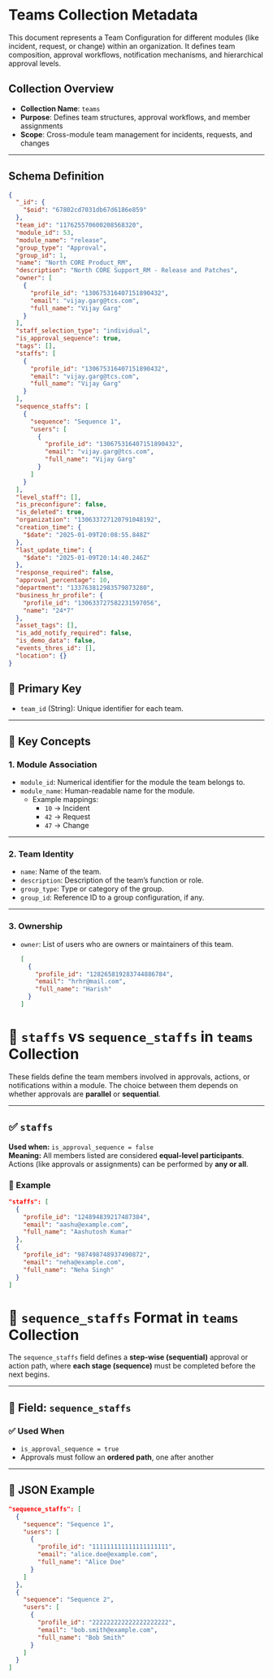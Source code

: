 # Teams Collection Metadata

This document represents a Team Configuration for different modules (like incident, request, or change) within an organization. It defines team composition, approval workflows, notification mechanisms, and hierarchical approval levels.

## Collection Overview

- **Collection Name**: `teams`
- **Purpose**: Defines team structures, approval workflows, and member assignments
- **Scope**: Cross-module team management for incidents, requests, and changes

---

## Schema Definition

```json
{
  "_id": {
    "$oid": "67802cd7031db67d6186e859"
  },
  "team_id": "117625570600208568320",
  "module_id": 53,
  "module_name": "release",
  "group_type": "Approval",
  "group_id": 1,
  "name": "North CORE Product_RM",
  "description": "North CORE Support_RM - Release and Patches",
  "owner": [
    {
      "profile_id": "130675316407151890432",
      "email": "vijay.garg@tcs.com",
      "full_name": "Vijay Garg"
    }
  ],
  "staff_selection_type": "individual",
  "is_approval_sequence": true,
  "tags": [],
  "staffs": [
    {
      "profile_id": "130675316407151890432",
      "email": "vijay.garg@tcs.com",
      "full_name": "Vijay Garg"
    }
  ],
  "sequence_staffs": [
    {
      "sequence": "Sequence 1",
      "users": [
        {
          "profile_id": "130675316407151890432",
          "email": "vijay.garg@tcs.com",
          "full_name": "Vijay Garg"
        }
      ]
    }
  ],
  "level_staff": [],
  "is_preconfigure": false,
  "is_deleted": true,
  "organization": "130633727120791048192",
  "creation_time": {
    "$date": "2025-01-09T20:08:55.848Z"
  },
  "last_update_time": {
    "$date": "2025-01-09T20:14:40.246Z"
  },
  "response_required": false,
  "approval_percentage": 10,
  "department": "133763812983579873280",
  "business_hr_profile": {
    "profile_id": "130633727582231597056",
    "name": "24*7"
  },
  "asset_tags": [],
  "is_add_notify_required": false,
  "is_demo_data": false,
  "events_thres_id": [],
  "location": {}
}
```

## 🔑 Primary Key

- `team_id` (String): Unique identifier for each team.

---

## 🧠 Key Concepts

### 1. **Module Association**

- `module_id`: Numerical identifier for the module the team belongs to.
- `module_name`: Human-readable name for the module.
  - Example mappings:
    - `10` → Incident
    - `42` → Request
    - `47` → Change

---

### 2. **Team Identity**

- `name`: Name of the team.
- `description`: Description of the team’s function or role.
- `group_type`: Type or category of the group.
- `group_id`: Reference ID to a group configuration, if any.

---

### 3. **Ownership**

- `owner`: List of users who are owners or maintainers of this team.
  ```json
  [
    {
      "profile_id": "128265819283744886784",
      "email": "hrhr@mail.com",
      "full_name": "Harish"
    }
  ]
  ```

# 👥 `staffs` vs `sequence_staffs` in `teams` Collection

These fields define the team members involved in approvals, actions, or notifications within a module. The choice between them depends on whether approvals are **parallel** or **sequential**.

---

## ✅ `staffs`

**Used when:** `is_approval_sequence = false`  
**Meaning:** All members listed are considered **equal-level participants**. Actions (like approvals or assignments) can be performed by **any or all**.

### 📌 Example

```json
"staffs": [
  {
    "profile_id": "124894839217487384",
    "email": "aashu@example.com",
    "full_name": "Aashutosh Kumar"
  },
  {
    "profile_id": "987498748937490872",
    "email": "neha@example.com",
    "full_name": "Neha Singh"
  }
]
```

# 🔁 `sequence_staffs` Format in `teams` Collection

The `sequence_staffs` field defines a **step-wise (sequential)** approval or action path, where **each stage (sequence)** must be completed before the next begins.

---

## 📘 Field: `sequence_staffs`

### ✅ Used When

- `is_approval_sequence = true`
- Approvals must follow an **ordered path**, one after another

---

## 📌 JSON Example

```json
"sequence_staffs": [
  {
    "sequence": "Sequence 1",
    "users": [
      {
        "profile_id": "111111111111111111111",
        "email": "alice.doe@example.com",
        "full_name": "Alice Doe"
      }
    ]
  },
  {
    "sequence": "Sequence 2",
    "users": [
      {
        "profile_id": "222222222222222222222",
        "email": "bob.smith@example.com",
        "full_name": "Bob Smith"
      }
    ]
  }
]
```
